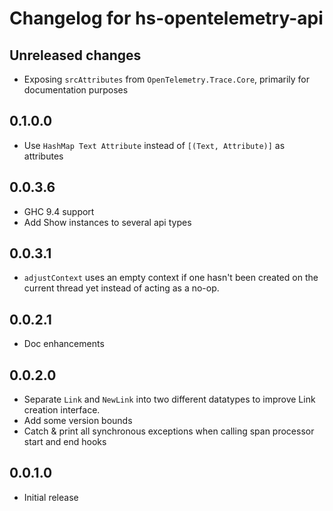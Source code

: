 # Changelog for hs-opentelemetry-api

## Unreleased changes

- Exposing `srcAttributes` from `OpenTelemetry.Trace.Core`, primarily for documentation purposes

## 0.1.0.0

- Use `HashMap Text Attribute` instead of `[(Text, Attribute)]` as attributes

## 0.0.3.6

- GHC 9.4 support
- Add Show instances to several api types

## 0.0.3.1

- `adjustContext` uses an empty context if one hasn't been created on the current thread yet instead of acting as a no-op.

## 0.0.2.1

- Doc enhancements

## 0.0.2.0

- Separate `Link` and `NewLink` into two different datatypes to improve Link creation interface.
- Add some version bounds
- Catch & print all synchronous exceptions when calling span processor
  start and end hooks

## 0.0.1.0

- Initial release
